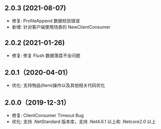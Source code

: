 ## 2.0.3 (2021-08-07)
* 修复: ProfileAppend 数据校验错误
* 新增: 针对客户端使用场景的 NewClientConsumer

## 2.0.2 (2021-01-26)
* 修复: 修复 Flush 数据落盘不全问题


## 2.0.1（2020-04-01）
* 优化: 支持物品(Item)操作以及其他相关代码优化

## 2.0.0（2019-12-31）
* 修复: ClientConsumer Timeout Bug
* 优化: 支持 .NetStandard 版本库，支持 .Net4.6.1 以上和 .Netcore2.0 以上
